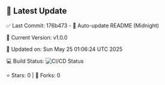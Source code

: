 ## 🚀 Latest Update

✅ Last Commit: 176b473 - 🤖 Auto-update README (Midnight)

🌟 Current Version: v1.0.0

📅 Updated on: Sun May 25 01:06:24 UTC 2025

💻 Build Status: ![CI/CD Status](https://github.com/SaiAryan1784/wedding_frontend/actions/workflows/update-readme.yml/badge.svg)

⭐️ Stars: 0 | 🍴 Forks: 0
